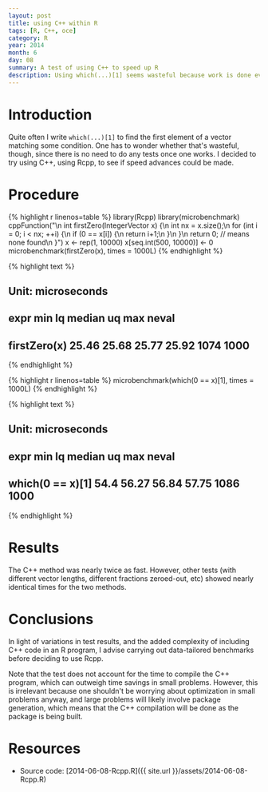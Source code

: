 ```yaml
---
layout: post
title: using C++ within R
tags: [R, C++, oce]
category: R
year: 2014
month: 6
day: 08
summary: A test of using C++ to speed up R
description: Using which(...)[1] seems wasteful because work is done even after the desired result is found. A C++ approach is demonstrated here, and tested for speed.
---
```


# Introduction

Quite often I write ``which(...)[1]`` to find the first element of a vector matching some condition.  One has to wonder whether that's wasteful, though, since there is no need to do any tests once one works.  I decided to try using C++, using Rcpp, to see if speed advances could be made.

# Procedure


{% highlight r linenos=table %}
library(Rcpp)
library(microbenchmark)
cppFunction("\n            int firstZero(IntegerVector x) {\n                int nx = x.size();\n                for (int i = 0; i < nx; ++i) {\n                    if (0 == x[i]) {\n                        return i+1;\n                    }\n                }\n                return 0; // means none found\n            }")
x <- rep(1, 10000)
x[seq.int(500, 10000)] <- 0
microbenchmark(firstZero(x), times = 1000L)
{% endhighlight %}



{% highlight text %}
## Unit: microseconds
##          expr   min    lq median    uq  max neval
##  firstZero(x) 25.46 25.68  25.77 25.92 1074  1000
{% endhighlight %}



{% highlight r linenos=table %}
microbenchmark(which(0 == x)[1], times = 1000L)
{% endhighlight %}



{% highlight text %}
## Unit: microseconds
##              expr  min    lq median    uq  max neval
##  which(0 == x)[1] 54.4 56.27  56.84 57.75 1086  1000
{% endhighlight %}


# Results

The C++ method was nearly twice as fast.  However, other tests (with different
vector lengths, different fractions zeroed-out, etc) showed nearly identical
times for the two methods.

# Conclusions

In light of variations in test results, and the added complexity of including
C++ code in an R program, I advise carrying out data-tailored benchmarks before
deciding to use Rcpp.  

Note that the test does not account for the time to compile the C++ program,
which can outweigh time savings in small problems.  However, this is irrelevant
because one shouldn't be worrying about optimization in small problems anyway,
and large problems will likely involve package generation, which means that the
C++ compilation will be done as the package is being built.


# Resources

* Source code: [2014-06-08-Rcpp.R]({{ site.url }}/assets/2014-06-08-Rcpp.R)
